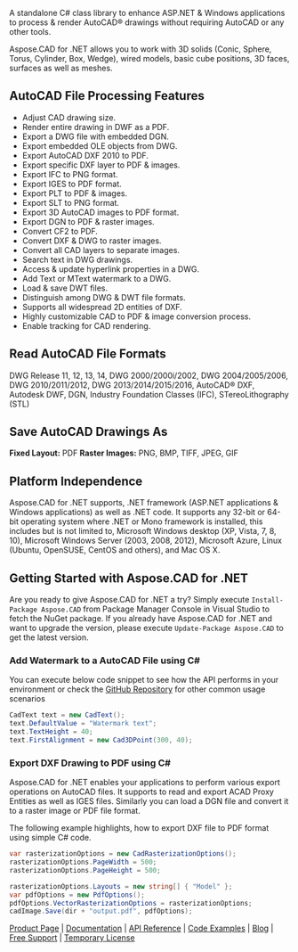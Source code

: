 A standalone C# class library to enhance ASP.NET & Windows applications to process & render AutoCAD® drawings without requiring AutoCAD or any other tools.

Aspose.CAD for .NET allows you to work with 3D solids (Conic, Sphere, Torus, Cylinder, Box, Wedge), wired models, basic cube positions, 3D faces, surfaces as well as meshes.

## AutoCAD File Processing Features
- Adjust CAD drawing size.
- Render entire drawing in DWF as a PDF.
- Export a DWG file with embedded DGN.
- Export embedded OLE objects from DWG.
- Export AutoCAD DXF 2010 to PDF.
- Export specific DXF layer to PDF & images.
- Export IFC to PNG format.
- Export IGES to PDF format.
- Export PLT to PDF & images.
- Export SLT to PNG format.
- Export 3D AutoCAD images to PDF format.
- Export DGN to PDF & raster images.
- Convert CF2 to PDF.
- Convert DXF & DWG to raster images.
- Convert all CAD layers to separate images.
- Search text in DWG drawings.
- Access & update hyperlink properties in a DWG.
- Add Text or MText watermark to a DWG.
- Load & save DWT files.
- Distinguish among DWG & DWT file formats.
- Supports all widespread 2D entities of DXF.
- Highly customizable CAD to PDF & image conversion process.
- Enable tracking for CAD rendering.

## Read AutoCAD File Formats
DWG Release 11, 12, 13, 14, DWG 2000/2000i/2002, DWG 2004/2005/2006, DWG 2010/2011/2012, DWG 2013/2014/2015/2016, AutoCAD® DXF, Autodesk DWF, DGN, Industry Foundation Classes (IFC), STereoLithography (STL)

## Save AutoCAD Drawings As
**Fixed Layout:** PDF
**Raster Images:** PNG, BMP, TIFF, JPEG, GIF

## Platform Independence
Aspose.CAD for .NET supports, .NET framework (ASP.NET applications & Windows applications) as well as .NET code. It supports any 32-bit or 64-bit operating system where .NET or Mono framework is installed, this includes but is not limited to, Microsoft Windows desktop (XP, Vista, 7, 8, 10), Microsoft Windows Server (2003, 2008, 2012), Microsoft Azure, Linux (Ubuntu, OpenSUSE, CentOS and others), and Mac OS X.


## Getting Started with Aspose.CAD for .NET
Are you ready to give Aspose.CAD for .NET a try? Simply execute `Install-Package Aspose.CAD` from Package Manager Console in Visual Studio to fetch the NuGet package. If you already have Aspose.CAD for .NET and want to upgrade the version, please execute `Update-Package Aspose.CAD` to get the latest version. 

### Add Watermark to a AutoCAD File using C#
You can execute below code snippet to see how the API performs in your environment or check the [GitHub Repository](https://github.com/aspose-cad/Aspose.CAD-for-.NET) for other common usage scenarios

```csharp
CadText text = new CadText();
text.DefaultValue = "Watermark text";
text.TextHeight = 40;
text.FirstAlignment = new Cad3DPoint(300, 40);
```

### Export DXF Drawing to PDF using C#
Aspose.CAD for .NET enables your applications to perform various export operations on AutoCAD files. It supports to read and export ACAD Proxy Entities as well as IGES files. Similarly you can load a DGN file and convert it to a raster image or PDF file format. 

The following example highlights, how to export DXF file to PDF  format using simple C# code.
```csharp
var rasterizationOptions = new CadRasterizationOptions();
rasterizationOptions.PageWidth = 500;
rasterizationOptions.PageHeight = 500;

rasterizationOptions.Layouts = new string[] { "Model" };
var pdfOptions = new PdfOptions();
pdfOptions.VectorRasterizationOptions = rasterizationOptions;
cadImage.Save(dir + "output.pdf", pdfOptions);
```
[Product Page](https://products.aspose.com/cad/net) | [Documentation](https://docs.aspose.com/display/cadnet/Home) | [API Reference](https://apireference.aspose.com/net/cad/) | [Code Examples](https://github.com/aspose-cad/Aspose.CAD-for-.NET) | [Blog](https://blog.aspose.com/category/cad/) | [Free Support](https://forum.aspose.com/c/cad) |  [Temporary License](https://purchase.aspose.com/temporary-license)